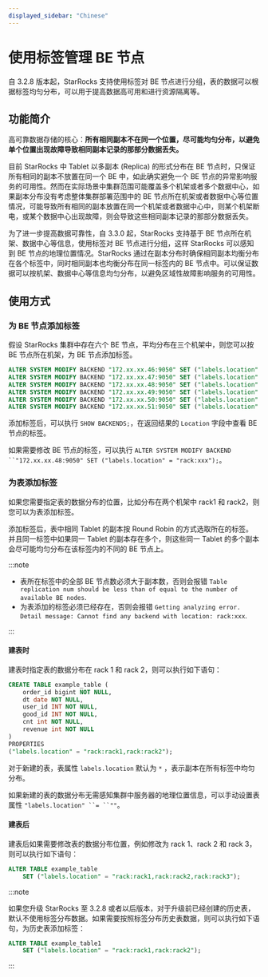 ```yaml
---
displayed_sidebar: "Chinese"
---
```


# 使用标签管理 BE 节点

自 3.2.8 版本起，StarRocks 支持使用标签对 BE 节点进行分组，表的数据可以根据标签均匀分布，可以用于提高数据高可用和进行资源隔离等。

## 功能简介

高可靠数据存储的核心：**所有相同副本不在同一个位置，尽可能均匀分布，以避免单个位置出现故障导致相同副本记录的那部分数据丢失。**

目前 StarRocks 中 Tablet 以多副本 (Replica) 的形式分布在 BE 节点时，只保证所有相同的副本不放置在同一个 BE 中，如此确实避免一个 BE 节点的异常影响服务的可用性。然而在实际场景中集群范围可能覆盖多个机架或者多个数据中心，如果副本分布没有考虑整体集群部署范围中的 BE 节点所在机架或者数据中心等位置情况，可能导致所有相同的副本放置在同一个机架或者数据中心中，则某个机架断电，或某个数据中心出现故障，则会导致这些相同副本记录的那部分数据丢失。

为了进一步提高数据可靠性，自 3.3.0 起，StarRocks 支持基于 BE 节点所在机架、数据中心等信息，使用标签对 BE 节点进行分组，这样 StarRocks 可以感知到 BE 节点的地理位置情况。StarRocks 通过在副本分布时确保相同副本均衡分布在各个标签中，同时相同副本也均衡分布在同一标签内的 BE 节点中。可以保证数据可以按机架、数据中心等信息均匀分布，以避免区域性故障影响服务的可用性。

## 使用方式

### 为 BE 节点添加标签

假设 StarRocks 集群中存在六个 BE 节点，平均分布在三个机架中，则您可以按 BE 节点所在机架，为 BE 节点添加标签。

```SQL
ALTER SYSTEM MODIFY BACKEND "172.xx.xx.46:9050" SET ("labels.location" = "rack:rack1");
ALTER SYSTEM MODIFY BACKEND "172.xx.xx.47:9050" SET ("labels.location" = "rack:rack1");
ALTER SYSTEM MODIFY BACKEND "172.xx.xx.48:9050" SET ("labels.location" = "rack:rack2");
ALTER SYSTEM MODIFY BACKEND "172.xx.xx.49:9050" SET ("labels.location" = "rack:rack2");
ALTER SYSTEM MODIFY BACKEND "172.xx.xx.50:9050" SET ("labels.location" = "rack:rack3");
ALTER SYSTEM MODIFY BACKEND "172.xx.xx.51:9050" SET ("labels.location" = "rack:rack3");
```

添加标签后，可以执行 `SHOW BACKENDS;`，在返回结果的 `Location` 字段中查看 BE 节点的标签。

如果需要修改  BE 节点的标签，可以执行  `ALTER SYSTEM MODIFY BACKEND ``"172.xx.xx.48:9050" SET ("labels.location" = "rack:xxx");`。

### 为表添加标签

如果您需要指定表的数据分布的位置，比如分布在两个机架中 rack1 和 rack2，则您可以为表添加标签。

添加标签后，表中相同 Tablet 的副本按 Round Robin 的方式选取所在的标签。并且同一标签中如果同一 Tablet 的副本存在多个，则这些同一 Tablet 的多个副本会尽可能均匀分布在该标签内的不同的 BE 节点上。

:::note

- 表所在标签中的全部 BE 节点数必须大于副本数，否则会报错 `Table replication num should be less than of equal to the number of available BE nodes`.
- 为表添加的标签必须已经存在，否则会报错  `Getting analyzing error. Detail message: Cannot find any backend with location: rack:xxx`.

:::

#### 建表时

建表时指定表的数据分布在 rack 1 和 rack 2，则可以执行如下语句：

```SQL
CREATE TABLE example_table (
    order_id bigint NOT NULL,
    dt date NOT NULL,
    user_id INT NOT NULL,
    good_id INT NOT NULL,
    cnt int NOT NULL,
    revenue int NOT NULL
)
PROPERTIES
("labels.location" = "rack:rack1,rack:rack2");
```

对于新建的表，表属性 `labels.location` 默认为 `*` ，表示副本在所有标签中均匀分布。

如果新建的表的数据分布无需感知集群中服务器的地理位置信息，可以手动设置表属性 `"labels.location" ``= ``""`。

#### 建表后

建表后如果需要修改表的数据分布位置，例如修改为 rack 1、rack 2 和 rack 3，则可以执行如下语句：

```SQL
ALTER TABLE example_table
    SET ("labels.location" = "rack:rack1,rack:rack2,rack:rack3");
```

:::note

如果您升级 StarRocks 至 3.2.8 或者以后版本，对于升级前已经创建的历史表，默认不使用标签分布数据。如果需要按照标签分布历史表数据，则可以执行如下语句，为历史表添加标签：

```SQL
ALTER TABLE example_table1
    SET ("labels.location" = "rack:rack1,rack:rack2");
```

:::
